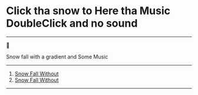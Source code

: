 <h1>Click tha snow to Here tha Music DoubleClick and no sound </h1>


---


:sparkling_heart:<p> Snow fall with a gradient and Some Music </p>


---



<ol>
<a href="https://whimsical-cuchufli-3016d6.netlify.app/"><li>Snow Fall Without</li></a>
<a href="https://inquisitive-semifreddo-f314df.netlify.app/"><li>Snow Fall Without</li></a>
 </ol>




 

---


